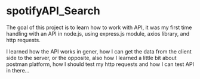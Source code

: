 # spotifyAPI_Search
The goal of this project is to learn how to work with API, it was my first time handling with an API in node.js, using express.js module, axios library, and http requests.

I learned how the API works in gener, how I can get the data from the client side to the server, or the opposite, also how I learned a little bit about postman platform, how I should test my http requests and how I can test API in there...

